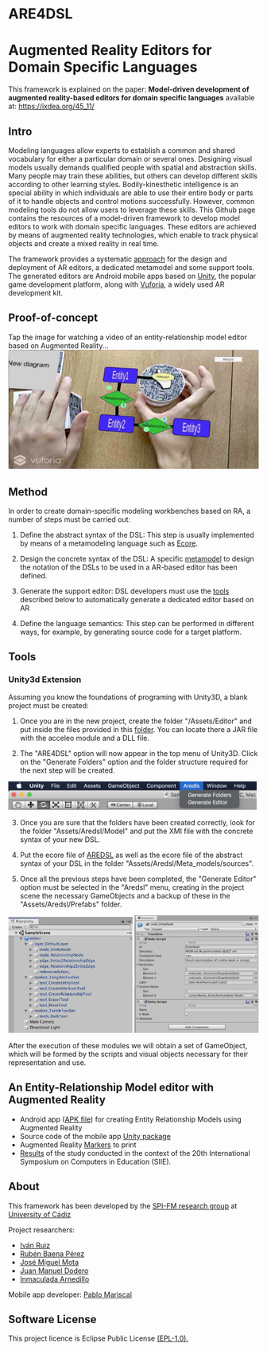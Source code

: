 # ARE4DSL 
# Augmented Reality Editors for Domain Specific Languages

This framework is explained on the paper: **Model-driven development of augmented reality-based editors for domain specific languages** available at: https://ixdea.org/45_11/

## Intro
Modeling languages allow experts to establish a common and shared vocabulary for either a particular domain or several ones. Designing visual models usually demands qualified people with spatial and abstraction skills. Many people may train these abilities, but others can develop different skills according to other learning styles. Bodily-kinesthetic intelligence is an special ability in which individuals are able to use their entire body or parts of it to handle objects and control motions successfully. However, common modeling tools do not allow users to leverage these skills. This Github page contains the resources of a model-driven framework to develop model editors to work with domain specific languages. These editors are achieved by means of augmented reality technologies, which enable to track physical objects and create a mixed reality in real time. 

The framework provides a systematic [approach](#Method) for the design and deployment of AR editors, a dedicated metamodel and some support tools. The generated editors are Android mobile apps based on [Unity](https://unity3d.com), the popular game development platform, along with [Vuforia](https://www.vuforia.com/), a widely used AR development kit.

## Proof-of-concept
Tap the image for watching a video of an entity-relationship model editor based on Augmented Reality...
[![IMAGE ALT TEXT](https://github.com/spi-fm/ARE4DSL/blob/master/img/demo.png)](https://www.youtube.com/watch?v=DMU6TSxY5DE "An entity-relationship model editor based on Augmented Reality")


     
## Method
In order to create domain-specific modeling workbenches based on RA, a number of steps must be carried out:

1. Define the abstract syntax of the DSL: This step is usually implemented by means of a metamodeling language such as [Ecore](https://www.eclipse.org/modeling/emf/).

2. Design the concrete syntax of the DSL: A specific [metamodel](https://github.com/spi-fm/ARE4DSL/blob/master/aredsl/model/aredsl.ecore) to design the notation of the DSLs to be used in a AR-based editor has been defined.
 
3. Generate the support editor: DSL developers must use the [tools](https://github.com/spi-fm/ARE4DSL#tools) described below to automatically generate a dedicated editor based on AR
    
4. Define the language semantics: This step can be performed in different ways, for example, by generating source code for a target platform.

## Tools

### Unity3d Extension

Assuming you know the foundations of programing with Unity3D, a blank project must be created:

1. Once you are in the new project, create the folder "/Assets/Editor" and put inside the files provided in this [folder](https://github.com/spi-fm/ARE4DSL/tree/master/unity.editor). You can locate there a JAR file with the acceleo module and a DLL file.

2. The "ARE4DSL" option will now appear in the top menu of Unity3D. Click on the "Generate Folders" option and the folder structure required for the next step will be created.

<img src="https://github.com/spi-fm/ARE4DSL/blob/master/img/tools_3.png" width="500">

3. Once you are sure that the folders have been created correctly, look for the folder "Assets/Aredsl/Model" and put the XMI file with the concrete syntax of your new DSL.

4. Put the ecore file of [AREDSL](https://github.com/spi-fm/ARE4DSL/blob/master/aredsl/model/aredsl.ecore) as well as the ecore file of the abstract syntax of your DSL in the folder "Assets/Aredsl/Meta_models/sources".

5. Once all the previous steps have been completed, the "Generate Editor" option must be selected in the "Aredsl" menu, creating in the project scene the necessary GameObjects and a backup of these in the "Assets/Aredsl/Prefabs" folder.

<img src="https://github.com/spi-fm/ARE4DSL/blob/master/img/tools_5.png" width="250">
<img src="https://github.com/spi-fm/ARE4DSL/blob/master/img/tools_6.png" width="250">

After the execution of these modules we will obtain a set of GameObject, which will be formed by the scripts and visual objects necessary for their representation and use.


## An Entity-Relationship Model editor with Augmented Reality 

* Android app ([APK file](https://github.com/spi-fm/ARE4DSL/blob/master/ermodeleditor/ERModelEditor.apk)) for creating Entity Relationship Models using Augmented Reality 
* Source code of the mobile app [Unity package](https://github.com/spi-fm/ARE4DSL/blob/master/ermodeleditor/ERModelEditor.unitypackage)
* Augmented Reality [Markers](https://github.com/spi-fm/ARE4DSL/blob/master/ermodeleditor/markers.pdf) to print
* [Results](https://github.com/spi-fm/ARE4DSL/blob/master/ermodeleditor/Usability%20study%20data.xlsx) of the study conducted in the context of the 20th International Symposium on Computers in Education (SIIE). 



## About
This framework has been developed by the [SPI-FM research group](http://tic195.uca.es/) at [University of Cádiz](http://www.uca.es)

Project researchers: 
* [Iván Ruiz](https://github.com/ruizrube)
* [Rubén Baena Pérez](https://github.com/lordrubenbp)
* [José Miguel Mota](https://github.com/josemiguelmota) 
* [Juan Manuel Dodero](https://github.com/dodero)
* [Inmaculada Arnedillo](https://www.tcd.ie/research/profiles/?profile=arnedii)

Mobile app developer: 
[Pablo Mariscal](pablo.mariscalmartinez@alum(DOT)uca(DOT)es) 


## Software License
This project licence is Eclipse Public License [(EPL-1.0).](https://www.eclipse.org/legal/epl-v10.html)
